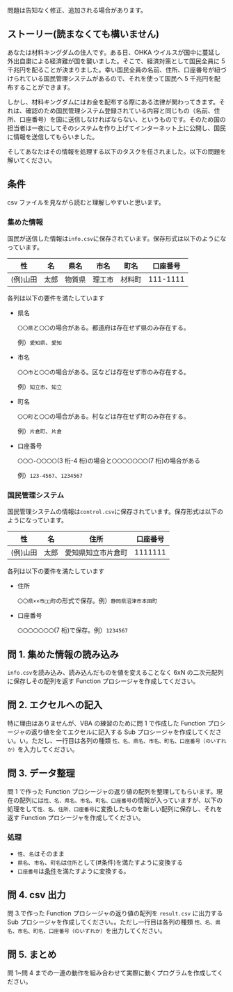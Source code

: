 問題は告知なく修正、追加される場合があります。

## ストーリー(読まなくても構いません)

あなたは材料キングダムの住人です。ある日、OHKA ウイルスが国中に蔓延し外出自粛による経済難が国を襲いました。そこで、経済対策として国民全員に 5 千兆円を配ることが決まりました。幸い国民全員の名前、住所、口座番号が紐づけられている国民管理システムがあるので、それを使って国民へ 5 千兆円を配布することができます。

しかし、材料キングダムにはお金を配布する際にある法律が関わってきます。それは、確認のため国民管理システム登録されている内容と同じもの（名前、住所、口座番号）を国に送信しなければならない、というものです。そのため国の担当者は一夜にしてそのシステムを作り上げてインターネット上に公開し、国民に情報を送信してもらいました。

そしてあなたはその情報を処理する以下のタスクを任されました。以下の問題を解いてください。

## 条件

csv ファイルを見ながら読むと理解しやすいと思います。

### 集めた情報

国民が送信した情報は`info.csv`に保存されています。保存形式は以下のようになっています。

| 性       | 名   | 県名   | 市名   | 町名   | 口座番号 |
| -------- | ---- | ------ | ------ | ------ | -------- |
| (例)山田 | 太郎 | 物質県 | 理工市 | 材料町 | 111-1111 |

各列は以下の要件を満たしています

- 県名

  `〇〇県`と`〇〇`の場合がある。都道府は存在せず県のみ存在する。

  例）`愛知県`、`愛知`

- 市名

  `〇〇市`と`〇〇`の場合がある。区などは存在せず市のみ存在する。

  例）`知立市`、`知立`

- 町名

  `〇〇町`と`〇〇`の場合がある。村などは存在せず町のみ存在する。

  例）`片倉町`、`片倉`

- 口座番号

  `〇〇〇-〇〇〇〇`(3 桁-4 桁)の場合と`〇〇〇〇〇〇〇`(7 桁)の場合がある

  例）`123-4567`、`1234567`

### 国民管理システム

国民管理システムの情報は`control.csv`に保存されています。保存形式は以下のようになっています。

| 性       | 名   | 住所               | 口座番号 |
| -------- | ---- | ------------------ | -------- |
| (例)山田 | 太郎 | 愛知県知立市片倉町 | 1111111  |

各列は以下の要件を満たしています

- 住所

  `〇〇県××市□□町`の形式で保存。例）`静岡県沼津市本田町`

- 口座番号

  `〇〇〇〇〇〇〇`(7 桁)で保存。例）`1234567`

## 問 1. 集めた情報の読み込み

`info.csv`を読み込み、読み込んだものを値を変えることなく 6xN の二次元配列に保存しその配列を返す Function プロシージャを作成してください。

## 問 2. エクセルへの記入

特に理由はありませんが、VBA の練習のために問 1 で作成した Function プロシージャの返り値を全てエクセルに記入する Sub プロシージャを作成してください。い。ただし、一行目は各列の種類 `性、名、県名、市名、町名、口座番号（のいずれか）`を入力してください。

## 問 3. データ整理

問 1 で作った Function プロシージャの返り値の配列を整理してもらいます。現在の配列には`性、名、県名、市名、町名、口座番号`の情報が入っていますが、以下の処理をして`性、名、住所、口座番号`に変換したものを新しい配列に保存し、それを返す Function プロシージャを作成してください。

### 処理

- `性`、`名`はそのまま
- `県名`、`市名`、`町名`は`住所`として(#条件)を満たすように変換する
- `口座番号`は[条件](#条件)を満たすように変換する。

## 問 4. csv 出力

問 3.で作った Function プロシージャの返り値の配列を `result.csv` に出力する Sub プロシージャを作成してください。。ただし一行目は各列の種類 `性、名、県名、市名、町名、口座番号（のいずれか）`を出力してください。

## 問 5. まとめ

問 1~問 4 までの一連の動作を組み合わせて実際に動くプログラムを作成してください。
